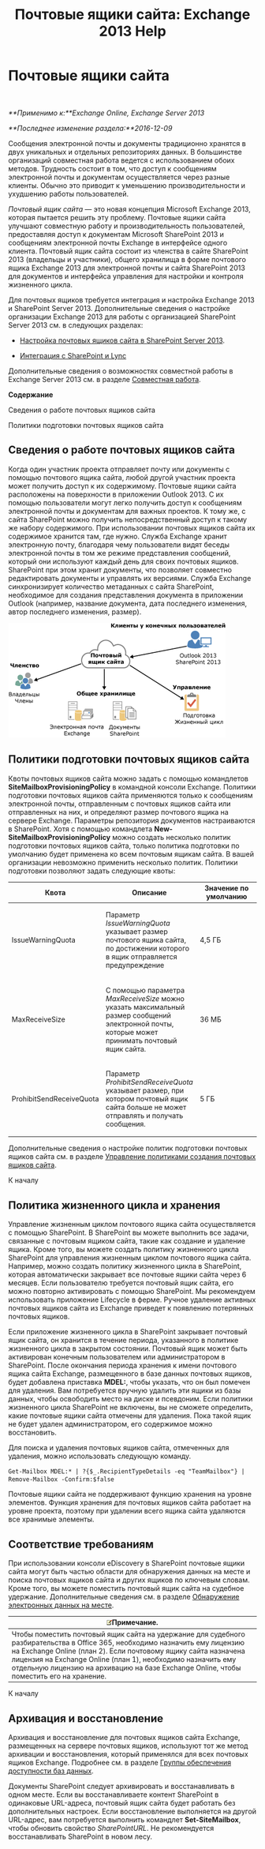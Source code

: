 ﻿---
title: 'Почтовые ящики сайта: Exchange 2013 Help'
TOCTitle: Почтовые ящики сайта
ms:assetid: 2c4393f4-d274-4e6c-bd09-9577e68c5a33
ms:mtpsurl: https://technet.microsoft.com/ru-ru/library/JJ150499(v=EXCHG.150)
ms:contentKeyID: 50487728
ms.date: 04/30/2018
mtps_version: v=EXCHG.150
ms.translationtype: HT
---

# Почтовые ящики сайта

 

_**Применимо к:**Exchange Online, Exchange Server 2013_

_**Последнее изменение раздела:**2016-12-09_

Сообщения электронной почты и документы традиционно хранятся в двух уникальных и отдельных репозиториях данных. В большинстве организаций совместная работа ведется с использованием обоих методов. Трудность состоит в том, что доступ к сообщениям электронной почты и документам осуществляется через разные клиенты. Обычно это приводит к уменьшению производительности и ухудшению работы пользователей.

*Почтовый ящик сайта* — это новая концепция Microsoft Exchange 2013, которая пытается решить эту проблему. Почтовые ящики сайта улучшают совместную работу и производительность пользователей, предоставляя доступ к документам Microsoft SharePoint 2013 и сообщениям электронной почты Exchange в интерфейсе одного клиента. Почтовый ящик сайта состоит из членства в сайте SharePoint 2013 (владельцы и участники), общего хранилища в форме почтового ящика Exchange 2013 для электронной почты и сайта SharePoint 2013 для документов и интерфейса управления для настройки и контроля жизненного цикла.

Для почтовых ящиков требуется интеграция и настройка Exchange 2013 и SharePoint Server 2013. Дополнительные сведения о настройке организации Exchange 2013 для работы с организацией SharePoint Server 2013 см. в следующих разделах:

  - [Настройка почтовых ящиков сайта в SharePoint Server 2013](https://go.microsoft.com/fwlink/p/?linkid=258264).

  - [Интеграция с SharePoint и Lync](integration-with-sharepoint-and-lync-exchange-2013-help.md)

Дополнительные сведения о возможностях совместной работы в Exchange Server 2013 см. в разделе [Совместная работа](collaboration-exchange-2013-help.md).

**Содержание**

Сведения о работе почтовых ящиков сайта

Политики подготовки почтовых ящиков сайта

## Сведения о работе почтовых ящиков сайта

Когда один участник проекта отправляет почту или документы с помощью почтового ящика сайта, любой другой участник проекта может получить доступ к их содержимому. Почтовые ящики сайта расположены на поверхности в приложении Outlook 2013. С их помощью пользователи могут легко получить доступ к сообщениям электронной почты и документам для важных проектов. К тому же, с сайта SharePoint можно получить непосредственный доступ к такому же набору содержимого. При использовании почтовых ящиков сайта их содержимое хранится там, где нужно. Служба Exchange хранит электронную почту, благодаря чему пользователи видят беседы электронной почты в том же режиме представления сообщений, который они используют каждый день для своих почтовых ящиков. SharePoint при этом хранит документы, что позволяет совместно редактировать документы и управлять их версиями. Служба Exchange синхронизирует количество метаданных с сайта SharePoint, необходимое для создания представления документа в приложении Outlook (например, название документа, дата последнего изменения, автор последнего изменения, размер).

![Схема использования и хранения почтовых ящиков сайта](images/JJ150499.b98be571-d2e0-4ebd-9fe2-440a14e91e35(EXCHG.150).gif "Схема использования и хранения почтовых ящиков сайта")

## Политики подготовки почтовых ящиков сайта

Квоты почтовых ящиков сайта можно задать с помощью командлетов **SiteMailboxProvisioningPolicy** в командной консоли Exchange. Политики подготовки почтовых ящиков сайта применяются только к сообщениям электронной почты, отправленным с почтовых ящиков сайта или отправленных на них, и определяют размер почтового ящика на сервере Exchange. Параметры репозитория документов настраиваются в SharePoint. Хотя с помощью командлета **New-SiteMailboxProvisioningPolicy** можно создать несколько политик подготовки почтовых ящиков сайта, только политика подготовки по умолчанию будет применена ко всем почтовым ящикам сайта. В вашей организации невозможно применить несколько политик. Политики подготовки позволяют задать следующие квоты:


<table>
<colgroup>
<col style="width: 33%" />
<col style="width: 33%" />
<col style="width: 33%" />
</colgroup>
<thead>
<tr class="header">
<th>Квота</th>
<th>Описание</th>
<th>Значение по умолчанию</th>
</tr>
</thead>
<tbody>
<tr class="odd">
<td><p>IssueWarningQuota</p></td>
<td><p>Параметр <em>IssueWarningQuota</em> указывает размер почтового ящика сайта, по достижении которого в ящик отправляется предупреждение</p></td>
<td><p>4,5 ГБ</p></td>
</tr>
<tr class="even">
<td><p>MaxReceiveSize</p></td>
<td><p>С помощью параметра <em>MaxReceiveSize</em> можно указать максимальный размер сообщений электронной почты, которые может принимать почтовый ящик сайта.</p></td>
<td><p>36 МБ</p></td>
</tr>
<tr class="odd">
<td><p>ProhibitSendReceiveQuota</p></td>
<td><p>Параметр <em>ProhibitSendReceiveQuota</em> указывает размер, при котором почтовый ящик сайта больше не может отправлять и получать сообщения.</p></td>
<td><p>5 ГБ</p></td>
</tr>
</tbody>
</table>


Дополнительные сведения о настройке политик подготовки почтовых ящиков сайта см. в разделе [Управление политиками создания почтовых ящиков сайта](manage-site-mailbox-provisioning-policies-exchange-2013-help.md).

К началу

## Политика жизненного цикла и хранения

Управление жизненным циклом почтового ящика сайта осуществляется с помощью SharePoint. В SharePoint вы можете выполнить все задачи, связанные с почтовым ящиком сайта, такие как создание и удаление ящика. Кроме того, вы можете создать политику жизненного цикла SharePoint для управления жизненным циклом почтового ящика сайта. Например, можно создать политику жизненного цикла в SharePoint, которая автоматически закрывает все почтовые ящики сайта через 6 месяцев. Если пользователю требуется почтовый ящик сайта, его можно повторно активировать с помощью SharePoint. Мы рекомендуем использовать приложение Lifecycle в ферме. Ручное удаление активных почтовых ящиков сайта из Exchange приведет к появлению потерянных почтовых ящиков.

Если приложение жизненного цикла в SharePoint закрывает почтовый ящик сайта, он хранится в течение периода, указанного в политике жизненного цикла в закрытом состоянии. Почтовый ящик может быть активирован конечным пользователем или администратором в SharePoint. После окончания периода хранения к имени почтового ящика сайта Exchange, размещенного в базе данных почтовых ящиков, будет добавлена приставка **MDEL:**, чтобы указать, что он был помечен для удаления. Вам потребуется вручную удалить эти ящики из базы данных, чтобы освободить место на диске и псевдоним. Если политики жизненного цикла SharePoint не включены, вы не сможете определить, какие почтовые ящики сайта отмечены для удаления. Пока такой ящик не будет удален администратором, его содержимое можно восстановить.

Для поиска и удаления почтовых ящиков сайта, отмеченных для удаления, можно использовать следующую команду.

    Get-Mailbox MDEL:* | ?{$_.RecipientTypeDetails -eq "TeamMailbox"} | Remove-Mailbox -Confirm:$false

Почтовые ящики сайта не поддерживают функцию хранения на уровне элементов. Функция хранения для почтовых ящиков сайта работает на уровне проекта, поэтому при удалении всего ящика сайта удаляются все хранимые элементы.

## Соответствие требованиям

При использовании консоли eDiscovery в SharePoint почтовые ящики сайта могут быть частью области для обнаружения данных на месте и поиска почтовых ящиков сайта и других ящиков по ключевым словам. Кроме того, вы можете поместить почтовый ящик сайта на судебное удержание. Дополнительные сведения см. в разделе [Обнаружение электронных данных на месте](in-place-ediscovery-exchange-2013-help.md).

<table>
<thead>
<tr class="header">
<th><img src="images/JJ126620.note(EXCHG.150).gif" title="Примечание" alt="Примечание" />Примечание.</th>
</tr>
</thead>
<tbody>
<tr class="odd">
<td>Чтобы поместить почтовый ящик сайта на удержание для судебного разбирательства в Office 365, необходимо назначить ему лицензию на Exchange Online (план 2). Если почтовому ящику сайта назначена лицензия на Exchange Online (план 1), необходимо назначить ему отдельную лицензию на архивацию на базе Exchange Online, чтобы поместить его на хранение.</td>
</tr>
</tbody>
</table>


К началу

## Архивация и восстановление

Архивация и восстановление для почтовых ящиков сайта Exchange, размещенных на сервере почтовых ящиков, используют тот же метод архивации и восстановления, который применялся для всех почтовых ящиков Exchange. Подробнее см. в разделе [Группы обеспечения доступности баз данных](database-availability-groups-dags-exchange-2013-help.md).

Документы SharePoint следует архивировать и восстанавливать в одном месте. Если вы восстанавливаете контент SharePoint в одинаковые URL-адреса, почтовый ящик сайта будет работать без дополнительных настроек. Если восстановление выполняется на другой URL-адрес, вам потребуется выполнить командлет **Set-SiteMailbox**, чтобы обновить свойство *SharePointURL*. Не рекомендуется восстанавливать SharePoint в новом лесу.

